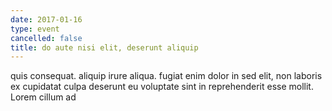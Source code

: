 ```yaml
---
date: 2017-01-16
type: event
cancelled: false
title: do aute nisi elit, deserunt aliquip
---
```

quis consequat. aliquip irure aliqua. fugiat enim dolor in sed elit, non laboris ex cupidatat culpa deserunt eu voluptate sint in reprehenderit esse mollit. Lorem cillum ad